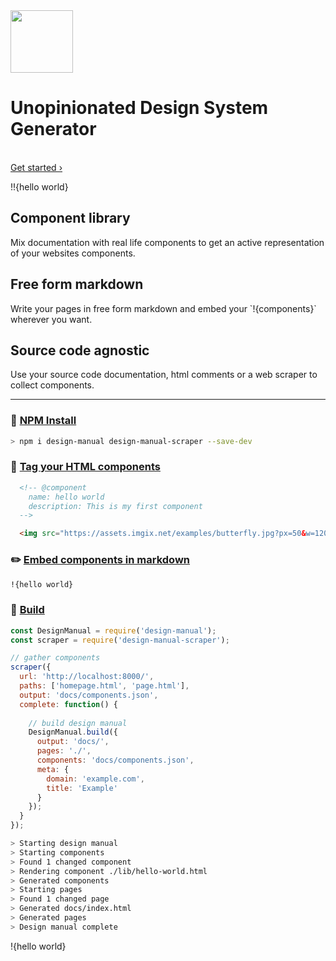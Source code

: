 <div class="lead">
  <img src="./assets/logo.png" height="100" />
  <br>
  <h1>Unopinionated Design System Generator</h1>
  <br>
  <a href="./getting-started.html">Get started ›</a>
</div>

!!{hello world}

<div class="features">
  <div class="features__item">
    <h2>Component library</h2>
    <p>Mix documentation with real life components to get an active representation of your websites components.</p>
  </div>
  <div class="features__item">
    <h2>Free form markdown</h2>
    <p>Write your pages in free form markdown and embed your `!​{components}` wherever you want.</p>
  </div>
  <div class="features__item">
    <h2>Source code agnostic</h2>
    <p>Use your source code documentation, html comments or a web scraper to collect components.</p>
  </div>
</div>

---

### 🏰 [NPM Install](https://www.npmjs.com/package/design-manual)

```bash
> npm i design-manual design-manual-scraper --save-dev
```

### 💬 [Tag your HTML components](./getting-started.html#collect-website-components)

```html
  <!-- @component
    name: hello world
    description: This is my first component
  -->

  <img src="https://assets.imgix.net/examples/butterfly.jpg?px=50&w=1200&h=50&fit=crop" alt="" />
```

### ✏️ [Embed components in markdown](./getting-started.html#write-documentation-pages)

```md
!{hello world}
```

### 🚀 [Build](./examples.html#implementation)

```js
const DesignManual = require('design-manual');
const scraper = require('design-manual-scraper');

// gather components
scraper({
  url: 'http://localhost:8000/',
  paths: ['homepage.html', 'page.html'],
  output: 'docs/components.json',
  complete: function() {
    
    // build design manual
    DesignManual.build({
      output: 'docs/',
      pages: './',
      components: 'docs/components.json',
      meta: {
        domain: 'example.com',
        title: 'Example'
      }
    });
  }
});
```

```bash
> Starting design manual
> Starting components
> Found 1 changed component
> Rendering component ./lib/hello-world.html
> Generated components
> Starting pages
> Found 1 changed page
> Generated docs/index.html
> Generated pages
> Design manual complete
```

!{hello world}
